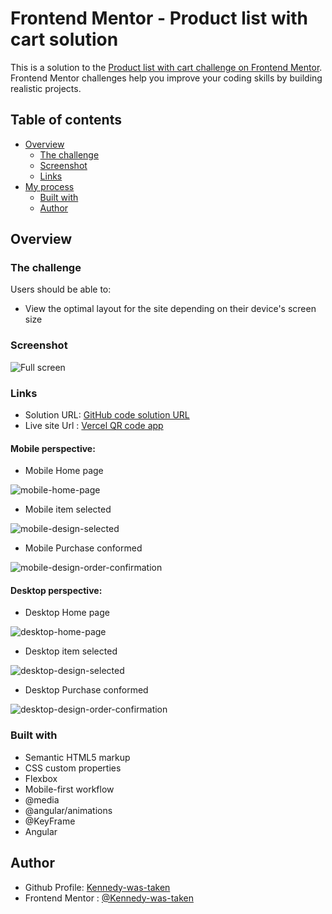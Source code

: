 # Frontend Mentor - Product list with cart solution

This is a solution to the [Product list with cart challenge on Frontend Mentor](https://www.frontendmentor.io/challenges/product-list-with-cart-5MmqLVAp_d). Frontend Mentor challenges help you improve your coding skills by building realistic projects. 


## Table of contents

- [Overview](#overview)
  - [The challenge](#the-challenge)
  - [Screenshot](#screenshot)
  - [Links](#links)
- [My process](#my-process)
  <!-- - [What I learned](#what-i-learned) -->
  - [Built with](#built-with)
  - [Author](#author)

## Overview

### The challenge

Users should be able to:

- View the optimal layout for the site depending on their device's screen size

### Screenshot
  
   ![Full screen](./src/assets/content/preview.jpg)

### Links

- Solution URL: [GitHub code solution URL](https://github.com/Kennedy-was-taken/product-list-with-cart-main)
- Live site Url : [Vercel QR code app](https://product-list-with-cart-main-azure.vercel.app/)


#### Mobile perspective:
  - Mobile Home page

  ![mobile-home-page](./src/assets/content/mobile-design-empty.jpg)

  - Mobile item selected

  ![mobile-design-selected](./src/assets/content/mobile-design-selected.jpg)

  - Mobile Purchase conformed

  ![mobile-design-order-confirmation](./src/assets/content/mobile-design-order-confirmation.jpg)

#### Desktop perspective:
  - Desktop Home page

  ![desktop-home-page](./src/assets/content/desktop-design-empty.jpg)

  - Desktop item selected

  ![desktop-design-selected](./src/assets/content/desktop-design-selected.jpg)

  - Desktop Purchase conformed

  ![desktop-design-order-confirmation](./src/assets/content/desktop-design-order-confirmation.jpg)

<!-- ### What I learned

  1. Creating a Click Outside Directive in Angular:

      - Implemented a click outside directive within Angular to facilitate the closing of modal windows, tooltips, or dropdown menus.
      - Linked the directive to the HTML tag to ensure that clicking outside the designated area triggers the closing action.
      - Ensured that clicking within the designated area keeps the component open.

  2. Utilizing '@angular/animations' for Basic Animations:

      - Learned to integrate '@angular/animations' to animate sidebar actions in TypeScript.
      - Manipulated the opacity of a layer using triggers, states, transitions, and animations.
      - Implemented animations for opening and closing actions, enhancing user experience and interface interactivity.

  3. CSS Transformations and Animations:

      - Refreshed understanding of CSS transformations for manipulating the positioning of HTML elements at various keyframes.
      - Employed CSS animations to define animation properties, enabling keyframes to animate according to specified parameters.
      - By mastering these techniques, I've enhanced my ability to create dynamic and interactive user interfaces within Angular applications. -->

### Built with

- Semantic HTML5 markup
- CSS custom properties
- Flexbox
- Mobile-first workflow
- @media
- @angular/animations
- @KeyFrame
- Angular

## Author

- Github Profile: [Kennedy-was-taken](https://github.com/Kennedy-was-taken)
- Frontend Mentor : [@Kennedy-was-taken](https://www.frontendmentor.io/profile/Kennedy-was-taken)